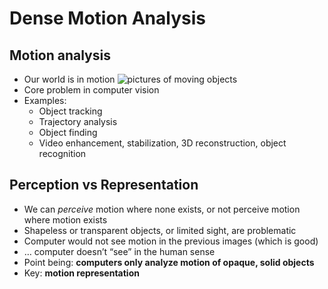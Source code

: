 # Dense Motion Analysis

## Motion analysis
- Our world is in motion
![pictures of moving objects](./pics/motionAnalysis_movingPics)
- Core problem in computer vision
- Examples:
  - Object tracking
  - Trajectory analysis
  - Object finding
  - Video enhancement, stabilization, 3D reconstruction, object recognition

 ## Perception vs Representation
 - We can *perceive* motion where none exists, or not perceive motion where motion exists
 - Shapeless or transparent objects, or limited sight, are problematic
 - Computer would not see motion in the previous images (which is good)
 - … computer doesn’t “see” in the human sense
 - Point being: **computers only analyze motion of opaque, solid objects**
 - Key: **motion representation**
